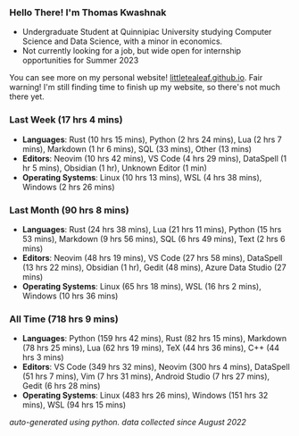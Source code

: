 
### Hello There! I'm Thomas Kwashnak

- Undergraduate Student at Quinnipiac University studying Computer Science and Data Science, with a minor in economics.
- Not currently looking for a job, but wide open for internship opportunities for Summer 2023

You can see more on my personal website! [littletealeaf.github.io](https://littletealeaf.github.io). Fair warning! I'm still finding time to finish up my website, so there's not much there yet.

### Last Week (17 hrs 4 mins)
- **Languages**: Rust (10 hrs 15 mins), Python (2 hrs 24 mins), Lua (2 hrs 7 mins), Markdown (1 hr 6 mins), SQL (33 mins), Other (13 mins)
- **Editors**: Neovim (10 hrs 42 mins), VS Code (4 hrs 29 mins), DataSpell (1 hr 5 mins), Obsidian (1 hr), Unknown Editor (1 min)
- **Operating Systems**: Linux (10 hrs 13 mins), WSL (4 hrs 38 mins), Windows (2 hrs 26 mins)
    
### Last Month (90 hrs 8 mins)
- **Languages**: Rust (24 hrs 38 mins), Lua (21 hrs 11 mins), Python (15 hrs 53 mins), Markdown (9 hrs 56 mins), SQL (6 hrs 49 mins), Text (2 hrs 6 mins)
- **Editors**: Neovim (48 hrs 19 mins), VS Code (27 hrs 58 mins), DataSpell (13 hrs 22 mins), Obsidian (1 hr), Gedit (48 mins), Azure Data Studio (27 mins)
- **Operating Systems**: Linux (65 hrs 18 mins), WSL (16 hrs 2 mins), Windows (10 hrs 36 mins)
    
### All Time (718 hrs 9 mins)
- **Languages**: Python (159 hrs 42 mins), Rust (82 hrs 15 mins), Markdown (78 hrs 25 mins), Lua (62 hrs 19 mins), TeX (44 hrs 36 mins), C++ (44 hrs 3 mins)
- **Editors**: VS Code (349 hrs 32 mins), Neovim (300 hrs 4 mins), DataSpell (51 hrs 7 mins), Vim (7 hrs 31 mins), Android Studio (7 hrs 27 mins), Gedit (6 hrs 28 mins)
- **Operating Systems**: Linux (483 hrs 26 mins), Windows (151 hrs 32 mins), WSL (94 hrs 15 mins)
    

*auto-generated using python. data collected since August 2022*
